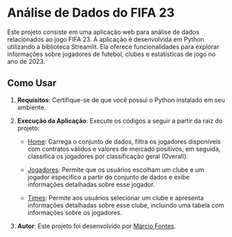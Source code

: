 # Análise de Dados do FIFA 23

Este projeto consiste em uma aplicação web para análise de dados relacionados ao jogo FIFA 23. A aplicação é desenvolvida em Python utilizando a biblioteca Streamlit. Ela oferece funcionalidades para explorar informações sobre jogadores de futebol, clubes e estatísticas de jogo no ano de 2023.

## Como Usar

1. **Requisitos**: Certifique-se de que você possui o Python instalado em seu ambiente.

2. **Execução da Aplicação**: Execute os códigos a seguir a partir da raiz do projeto:

   - [Home](1_🏠_Home.py): Carrega o conjunto de dados, filtra os jogadores disponíveis com contratos válidos e valores de mercado positivos, em seguida, classifica os jogadores por classificação geral (Overall).

   - [Jogadores](2_🏃🏼_Jogadores.py): Permite que os usuários escolham um clube e um jogador específico a partir do conjunto de dados e exibe informações detalhadas sobre esse jogador.

   - [Times](3_⚽️_Times.py): Permite aos usuários selecionar um clube e apresenta informações detalhadas sobre esse clube, incluindo uma tabela com informações sobre os jogadores.

3. **Autor**: Este projeto foi desenvolvido por [Márcio Fontes](https://www.linkedin.com/in/marciofontes/).
